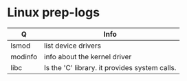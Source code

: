 # Linux prep-logs
Q | Info 
--- | ---
lsmod| list device drivers
modinfo|info about the kernel driver
libc| Is the 'C' library. it provides system calls.
